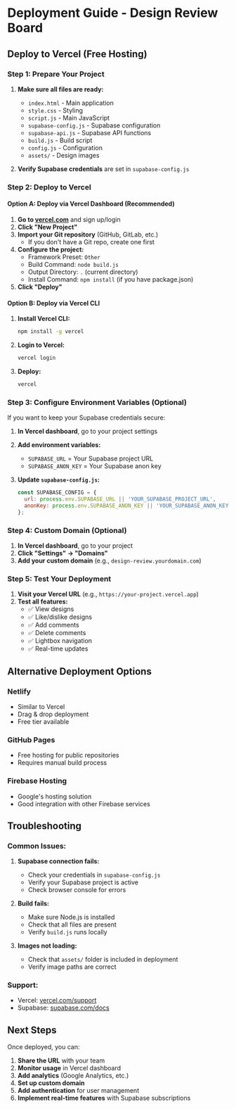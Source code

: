 # Deployment Guide - Design Review Board

## Deploy to Vercel (Free Hosting)

### Step 1: Prepare Your Project

1. **Make sure all files are ready:**
   - `index.html` - Main application
   - `style.css` - Styling
   - `script.js` - Main JavaScript
   - `supabase-config.js` - Supabase configuration
   - `supabase-api.js` - Supabase API functions
   - `build.js` - Build script
   - `config.js` - Configuration
   - `assets/` - Design images

2. **Verify Supabase credentials** are set in `supabase-config.js`

### Step 2: Deploy to Vercel

#### Option A: Deploy via Vercel Dashboard (Recommended)

1. **Go to [vercel.com](https://vercel.com)** and sign up/login
2. **Click "New Project"**
3. **Import your Git repository** (GitHub, GitLab, etc.)
   - If you don't have a Git repo, create one first
4. **Configure the project:**
   - Framework Preset: `Other`
   - Build Command: `node build.js`
   - Output Directory: `.` (current directory)
   - Install Command: `npm install` (if you have package.json)
5. **Click "Deploy"**

#### Option B: Deploy via Vercel CLI

1. **Install Vercel CLI:**
   ```bash
   npm install -g vercel
   ```

2. **Login to Vercel:**
   ```bash
   vercel login
   ```

3. **Deploy:**
   ```bash
   vercel
   ```

### Step 3: Configure Environment Variables (Optional)

If you want to keep your Supabase credentials secure:

1. **In Vercel dashboard**, go to your project settings
2. **Add environment variables:**
   - `SUPABASE_URL` = Your Supabase project URL
   - `SUPABASE_ANON_KEY` = Your Supabase anon key

3. **Update `supabase-config.js`:**
   ```javascript
   const SUPABASE_CONFIG = {
     url: process.env.SUPABASE_URL || 'YOUR_SUPABASE_PROJECT_URL',
     anonKey: process.env.SUPABASE_ANON_KEY || 'YOUR_SUPABASE_ANON_KEY'
   };
   ```

### Step 4: Custom Domain (Optional)

1. **In Vercel dashboard**, go to your project
2. **Click "Settings" → "Domains"**
3. **Add your custom domain** (e.g., `design-review.yourdomain.com`)

### Step 5: Test Your Deployment

1. **Visit your Vercel URL** (e.g., `https://your-project.vercel.app`)
2. **Test all features:**
   - ✅ View designs
   - ✅ Like/dislike designs
   - ✅ Add comments
   - ✅ Delete comments
   - ✅ Lightbox navigation
   - ✅ Real-time updates

## Alternative Deployment Options

### Netlify
- Similar to Vercel
- Drag & drop deployment
- Free tier available

### GitHub Pages
- Free hosting for public repositories
- Requires manual build process

### Firebase Hosting
- Google's hosting solution
- Good integration with other Firebase services

## Troubleshooting

### Common Issues:

1. **Supabase connection fails:**
   - Check your credentials in `supabase-config.js`
   - Verify your Supabase project is active
   - Check browser console for errors

2. **Build fails:**
   - Make sure Node.js is installed
   - Check that all files are present
   - Verify `build.js` runs locally

3. **Images not loading:**
   - Check that `assets/` folder is included in deployment
   - Verify image paths are correct

### Support:
- Vercel: [vercel.com/support](https://vercel.com/support)
- Supabase: [supabase.com/docs](https://supabase.com/docs)

## Next Steps

Once deployed, you can:

1. **Share the URL** with your team
2. **Monitor usage** in Vercel dashboard
3. **Add analytics** (Google Analytics, etc.)
4. **Set up custom domain**
5. **Add authentication** for user management
6. **Implement real-time features** with Supabase subscriptions 